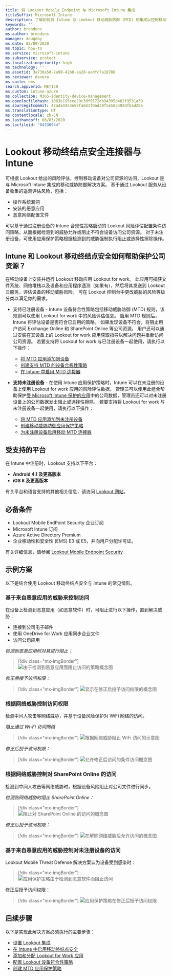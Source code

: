 ```yaml
---
title: 将 Lookout Mobile Endpoint 与 Microsoft Intune 集成
titleSuffix: Microsoft Intune
description: 了解如何将 Intune 与 Lookout 移动威胁防御 (MTD) 相集成以控制移动设备对公司资源的访问。
keywords: ''
author: brenduns
ms.author: brenduns
manager: dougeby
ms.date: 03/09/2020
ms.topic: how-to
ms.service: microsoft-intune
ms.subservice: protect
ms.localizationpriority: high
ms.technology: ''
ms.assetid: 3a730a5d-2a90-42b0-aa28-aadfc7a18788
ms.reviewer: davera
ms.suite: ems
search.appverid: MET150
ms.custom: intune-azure
ms.collection: M365-identity-device-management
ms.openlocfilehash: 1083e195cee20c3df9572db94395d462f9531a39
ms.sourcegitcommit: 42a4a4454e56fa681f0ad39f5e585492dfbad286
ms.translationtype: HT
ms.contentlocale: zh-CN
ms.lasthandoff: 06/03/2020
ms.locfileid: "84330944"
---
```

# <a name="lookout-mobile-endpoint-security-connector-with-intune"></a>Lookout 移动终结点安全连接器与 Intune

可根据 Lookout 给出的风险评估，控制移动设备对公司资源的访问，Lookout 是与 Microsoft Intune 集成的移动威胁防御解决方案。 基于通过 Lookout 服务从设备收集的遥测评估风险，包括：
- 操作系统漏洞
- 安装的恶意应用
- 恶意网络配置文件

可以基于通过注册设备的 Intune 合规性策略启动的 Lookout 风险评估配置条件访问策略，从而根据检测到的威胁允许或阻止不符合设备访问公司资源。 对于未注册设备，可使用应用保护策略根据检测到的威胁强制执行阻止或选择性擦除操作。

## <a name="how-do-intune-and-lookout-mobile-endpoint-security-help-protect-company-resources"></a>Intune 和 Lookout 移动终结点安全如何帮助保护公司资源？

在移动设备上安装并运行 Lookout 移动应用 Lookout for work。 此应用可捕获文件系统、网络堆栈以及设备和应用程序遥测（如果有），然后将其发送到 Lookout 云服务，评估设备的移动威胁风险。 可在 Lookout 控制台中更改威胁的风险等级分类以满足你的需求。

- 支持已注册设备 - Intune 设备符合性策略包括移动威胁防御 (MTD) 规则，该规则可以使用 Lookout for work 中的风险评估信息。 启用 MTD 规则后，Intune 将评估设备是否符合已启用的策略。 如果发现设备不符合，将阻止用户访问 Exchange Online 和 SharePoint Online 等公司资源。 用户还可以通过安装在其设备上的 Lookout for work 应用获取指导以解决问题并重新访问公司资源。 若要支持将 Lookout for work 与已注册设备一起使用，请执行以下操作：
  - [将 MTD 应用添加到设备](../protect/mtd-apps-ios-app-configuration-policy-add-assign.md)
  - [创建支持 MTD 的设备合规性策略](../protect/mtd-device-compliance-policy-create.md)
  - [在 Intune 中启用 MTD 连接器](../protect/mtd-connector-enable.md)

- **支持未注册设备** - 在使用 Intune 应用保护策略时，Intune 可以在未注册的设备上使用 Lookout for work 应用的风险评估数据。 管理员可以使用此组合帮助保护[受 Microsoft Intune 保护的应用](../apps/apps-supported-intune-apps.md)中的公司数据，管理员还可以对未注册设备上的公司数据发出阻止或选择性擦除。 若要支持将 Lookout for work 与未注册设备一起使用，请执行以下操作：
  - [将 MTD 应用添加到未注册设备](../protect/mtd-add-apps-unenrolled-devices.md)
  - [创建移动威胁防御应用保护策略](../protect/mtd-app-protection-policy.md)
  - [为未注册设备启用移动 MTD 连接器](../protect/mtd-enable-unenrolled-devices.md)

## <a name="supported-platforms"></a>受支持的平台

在 Intune 中注册时，Lookout 支持以下平台：

- **Android 4.1 及更高版本**  
- **iOS 8 及更高版本**  

有关平台和语言支持的其他相关信息，请访问 [Lookout 网站](https://personal.support.lookout.com/hc/articles/114094140253)。  

## <a name="prerequisites"></a>必备条件

- Lookout Mobile EndPoint Security 企业订阅  
- Microsoft Intune 订阅
- Azure Active Directory Premium
- 企业移动性和安全性 (EMS) E3 或 E5，并向用户分配许可证。  

有关详细信息，请参阅 [Lookout Mobile Endpoint Security](https://www.lookout.com/products/mobile-endpoint-security)

## <a name="sample-scenarios"></a>示例方案

以下是结合使用 Lookout 移动终结点安全与 Intune 的常见情形。

### <a name="control-access-based-on-threats-from-malicious-apps"></a>基于来自恶意应用的威胁来控制访问

在设备上检测到恶意应用（如恶意软件）时，可阻止进行以下操作，直到解决威胁：

- 连接到公司电子邮件
- 使用 OneDrive for Work 应用同步企业文件
- 访问公司应用

*检测到恶意应用时对其进行阻止：*

> [!div class="mx-imgBorder"]
> ![由于检测到恶意应用而阻止访问的策略概念图](./media/lookout-mobile-threat-defense-connector/malicious-apps-blocked.png)

*修正后授予访问权限：*

> [!div class="mx-imgBorder"]
> ![显示在修正后授予访问权限的概念图](./media/lookout-mobile-threat-defense-connector/malicious-apps-unblocked.png)

### <a name="control-access-based-on-threat-to-network"></a>根据网络威胁控制访问权限

检测中间人攻击等网络威胁，并基于设备风险保护对 WiFi 网络的访问。

*阻止通过 Wi-Fi 访问网络*

> [!div class="mx-imgBorder"]
> ![根据网络威胁阻止 WiFi 访问的示意图](./media/lookout-mobile-threat-defense-connector/network-wifi-blocked.png)

*修正后授予访问权限：*

> [!div class="mx-imgBorder"]
> ![允许修正后访问的条件访问概念图](./media/lookout-mobile-threat-defense-connector/network-wifi-unblocked.png)

### <a name="control-access-to-sharepoint-online-based-on-threat-to-network"></a>根据网络威胁控制对 SharePoint Online 的访问

检测到中间人攻击等网络威胁时，根据设备风险阻止对公司文件进行同步。

*检测到网络威胁时阻止 SharePoint Online：*

> [!div class="mx-imgBorder"]
> ![阻止对 SharePoint Online 的访问的概念图](./media/lookout-mobile-threat-defense-connector/network-spo-blocked.png)

*修正后授予访问权限：*

> [!div class="mx-imgBorder"]
> ![在解除网络威胁后允许访问的概念图](./media/lookout-mobile-threat-defense-connector/network-spo-unblocked.png)

### <a name="control-access-on-unenrolled-devices-based-on-threats-from-malicious-apps"></a>基于来自恶意应用的威胁控制对未注册设备的访问

Lookout Mobile Threat Defense 解决方案认为设备受到感染时：
> [!div class="mx-imgBorder"]
> ![应用保护策略由于检测到恶意软件而阻止访问](./media/lookout-mobile-threat-defense-connector/lookout-app-policy-block.png)

修正后授予访问权限：

> [!div class="mx-imgBorder"]
> ![应用保护策略在修正后授予访问权限](./media/lookout-mobile-threat-defense-connector/lookout-app-policy-remediated.png)

## <a name="next-steps"></a>后续步骤

以下是实现此解决方案必须执行的主要步骤：

- [设置 Lookout 集成](lookout-mtd-connector-integration.md)
- [在 Intune 中启用移动终结点安全](mtd-connector-enable.md)
- [添加和分配 Lookout for Work 应用](mtd-apps-ios-app-configuration-policy-add-assign.md)
- [配置 Lookout 设备符合性策略](mtd-device-compliance-policy-create.md)
- [创建 MTD 应用保护策略](mtd-app-protection-policy.md)
